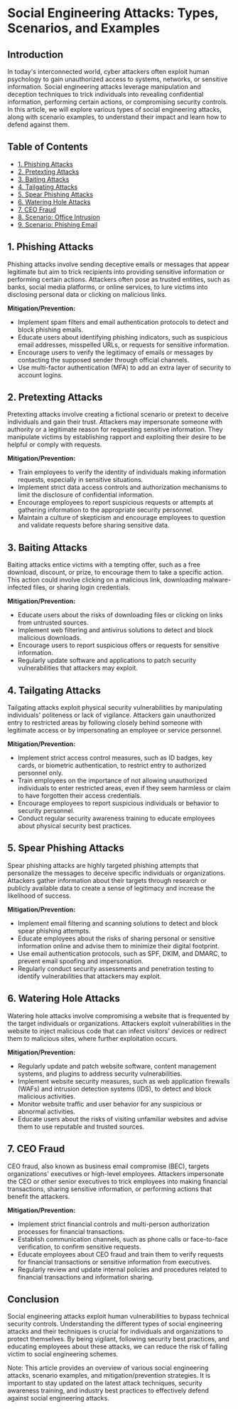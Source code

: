 # Social Engineering Attacks: Types, Scenarios, and Examples

## Introduction

In today's interconnected world, cyber attackers often exploit human psychology to gain unauthorized access to systems, networks, or sensitive information. Social engineering attacks leverage manipulation and deception techniques to trick individuals into revealing confidential information, performing certain actions, or compromising security controls. In this article, we will explore various types of social engineering attacks, along with scenario examples, to understand their impact and learn how to defend against them.

## Table of Contents

- [1. Phishing Attacks](#phishing-attacks)
- [2. Pretexting Attacks](#pretexting-attacks)
- [3. Baiting Attacks](#baiting-attacks)
- [4. Tailgating Attacks](#tailgating-attacks)
- [5. Spear Phishing Attacks](#spear-phishing-attacks)
- [6. Watering Hole Attacks](#watering-hole-attacks)
- [7. CEO Fraud](#ceo-fraud)
- [8. Scenario: Office Intrusion](#scenario-office-intrusion)
- [9. Scenario: Phishing Email](#scenario-phishing-email)

## 1. Phishing Attacks

Phishing attacks involve sending deceptive emails or messages that appear legitimate but aim to trick recipients into providing sensitive information or performing certain actions. Attackers often pose as trusted entities, such as banks, social media platforms, or online services, to lure victims into disclosing personal data or clicking on malicious links.

**Mitigation/Prevention:**

- Implement spam filters and email authentication protocols to detect and block phishing emails.
- Educate users about identifying phishing indicators, such as suspicious email addresses, misspelled URLs, or requests for sensitive information.
- Encourage users to verify the legitimacy of emails or messages by contacting the supposed sender through official channels.
- Use multi-factor authentication (MFA) to add an extra layer of security to account logins.

## 2. Pretexting Attacks

Pretexting attacks involve creating a fictional scenario or pretext to deceive individuals and gain their trust. Attackers may impersonate someone with authority or a legitimate reason for requesting sensitive information. They manipulate victims by establishing rapport and exploiting their desire to be helpful or comply with requests.

**Mitigation/Prevention:**

- Train employees to verify the identity of individuals making information requests, especially in sensitive situations.
- Implement strict data access controls and authorization mechanisms to limit the disclosure of confidential information.
- Encourage employees to report suspicious requests or attempts at gathering information to the appropriate security personnel.
- Maintain a culture of skepticism and encourage employees to question and validate requests before sharing sensitive data.

## 3. Baiting Attacks

Baiting attacks entice victims with a tempting offer, such as a free download, discount, or prize, to encourage them to take a specific action. This action could involve clicking on a malicious link, downloading malware-infected files, or sharing login credentials.

**Mitigation/Prevention:**

- Educate users about the risks of downloading files or clicking on links from untrusted sources.
- Implement web filtering and antivirus solutions to detect and block malicious downloads.
- Encourage users to report suspicious offers or requests for sensitive information.
- Regularly update software and applications to patch security vulnerabilities that attackers may exploit.

## 4. Tailgating Attacks

Tailgating attacks exploit physical security vulnerabilities by manipulating individuals' politeness or lack of vigilance. Attackers gain unauthorized entry to restricted areas by following closely behind someone with legitimate access or by impersonating an employee or service personnel.

**Mitigation/Prevention:**

- Implement strict access control measures, such as ID badges, key cards, or biometric authentication, to restrict entry to authorized personnel only.
- Train employees on the importance of not allowing unauthorized individuals to enter restricted areas, even if they seem harmless or claim to have forgotten their access credentials.
- Encourage employees to report suspicious individuals or behavior to security personnel.
- Conduct regular security awareness training to educate employees about physical security best practices.

## 5. Spear Phishing Attacks

Spear phishing attacks are highly targeted phishing attempts that personalize the messages to deceive specific individuals or organizations. Attackers gather information about their targets through research or publicly available data to create a sense of legitimacy and increase the likelihood of success.

**Mitigation/Prevention:**

- Implement email filtering and scanning solutions to detect and block spear phishing attempts.
- Educate employees about the risks of sharing personal or sensitive information online and advise them to minimize their digital footprint.
- Use email authentication protocols, such as SPF, DKIM, and DMARC, to prevent email spoofing and impersonation.
- Regularly conduct security assessments and penetration testing to identify vulnerabilities that attackers may exploit.

## 6. Watering Hole Attacks

Watering hole attacks involve compromising a website that is frequented by the target individuals or organizations. Attackers exploit vulnerabilities in the website to inject malicious code that can infect visitors' devices or redirect them to malicious sites, where further exploitation occurs.

**Mitigation/Prevention:**

- Regularly update and patch website software, content management systems, and plugins to address security vulnerabilities.
- Implement website security measures, such as web application firewalls (WAFs) and intrusion detection systems (IDS), to detect and block malicious activities.
- Monitor website traffic and user behavior for any suspicious or abnormal activities.
- Educate users about the risks of visiting unfamiliar websites and advise them to use reputable and trusted sources.

## 7. CEO Fraud

CEO fraud, also known as business email compromise (BEC), targets organizations' executives or high-level employees. Attackers impersonate the CEO or other senior executives to trick employees into making financial transactions, sharing sensitive information, or performing actions that benefit the attackers.

**Mitigation/Prevention:**

- Implement strict financial controls and multi-person authorization processes for financial transactions.
- Establish communication channels, such as phone calls or face-to-face verification, to confirm sensitive requests.
- Educate employees about CEO fraud and train them to verify requests for financial transactions or sensitive information from executives.
- Regularly review and update internal policies and procedures related to financial transactions and information sharing.

## Conclusion

Social engineering attacks exploit human vulnerabilities to bypass technical security controls. Understanding the different types of social engineering attacks and their techniques is crucial for individuals and organizations to protect themselves. By being vigilant, following security best practices, and educating employees about these attacks, we can reduce the risk of falling victim to social engineering schemes.

Note: This article provides an overview of various social engineering attacks, scenario examples, and mitigation/prevention strategies. It is important to stay updated on the latest attack techniques, security awareness training, and industry best practices to effectively defend against social engineering attacks.
